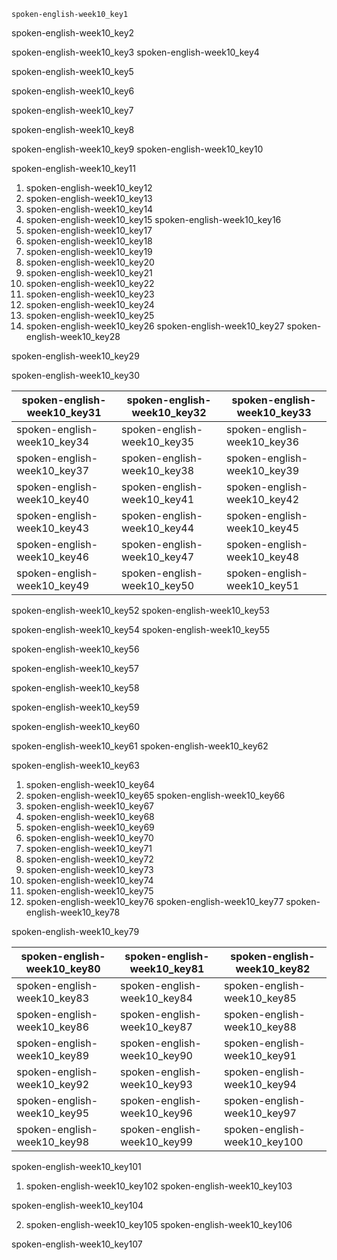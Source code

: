 ```ngMeta
spoken-english-week10_key1
```

spoken-english-week10_key2


spoken-english-week10_key3
spoken-english-week10_key4


spoken-english-week10_key5


spoken-english-week10_key6


spoken-english-week10_key7


spoken-english-week10_key8


spoken-english-week10_key9
spoken-english-week10_key10


spoken-english-week10_key11


1. spoken-english-week10_key12
2. spoken-english-week10_key13
3. spoken-english-week10_key14
4. spoken-english-week10_key15
spoken-english-week10_key16
1. spoken-english-week10_key17
2. spoken-english-week10_key18
3. spoken-english-week10_key19
4. spoken-english-week10_key20
5. spoken-english-week10_key21
6. spoken-english-week10_key22
7. spoken-english-week10_key23
8. spoken-english-week10_key24
9. spoken-english-week10_key25
10. spoken-english-week10_key26
spoken-english-week10_key27
spoken-english-week10_key28


spoken-english-week10_key29


spoken-english-week10_key30


|spoken-english-week10_key31|spoken-english-week10_key32|spoken-english-week10_key33|
|-----------|-----------|-----------|
|spoken-english-week10_key34|spoken-english-week10_key35|spoken-english-week10_key36|
|spoken-english-week10_key37|spoken-english-week10_key38|spoken-english-week10_key39|
|spoken-english-week10_key40|spoken-english-week10_key41|spoken-english-week10_key42|
|spoken-english-week10_key43|spoken-english-week10_key44|spoken-english-week10_key45|
|spoken-english-week10_key46|spoken-english-week10_key47|spoken-english-week10_key48|
|spoken-english-week10_key49|spoken-english-week10_key50|spoken-english-week10_key51|

spoken-english-week10_key52
spoken-english-week10_key53




spoken-english-week10_key54
spoken-english-week10_key55


spoken-english-week10_key56


spoken-english-week10_key57


spoken-english-week10_key58


spoken-english-week10_key59


spoken-english-week10_key60



spoken-english-week10_key61
spoken-english-week10_key62


spoken-english-week10_key63
1. spoken-english-week10_key64
2. spoken-english-week10_key65
spoken-english-week10_key66
1. spoken-english-week10_key67
2. spoken-english-week10_key68
3. spoken-english-week10_key69
4. spoken-english-week10_key70
5. spoken-english-week10_key71
6. spoken-english-week10_key72
7. spoken-english-week10_key73
8. spoken-english-week10_key74
9. spoken-english-week10_key75
10. spoken-english-week10_key76
spoken-english-week10_key77
spoken-english-week10_key78


spoken-english-week10_key79


|spoken-english-week10_key80|spoken-english-week10_key81|spoken-english-week10_key82|
|-----------|-----------|-----------|
|spoken-english-week10_key83|spoken-english-week10_key84|spoken-english-week10_key85|
|spoken-english-week10_key86|spoken-english-week10_key87|spoken-english-week10_key88|
|spoken-english-week10_key89|spoken-english-week10_key90|spoken-english-week10_key91|
|spoken-english-week10_key92|spoken-english-week10_key93|spoken-english-week10_key94|
|spoken-english-week10_key95|spoken-english-week10_key96|spoken-english-week10_key97|
|spoken-english-week10_key98|spoken-english-week10_key99|spoken-english-week10_key100|

spoken-english-week10_key101
1. spoken-english-week10_key102
spoken-english-week10_key103


spoken-english-week10_key104



2. spoken-english-week10_key105
spoken-english-week10_key106


spoken-english-week10_key107
